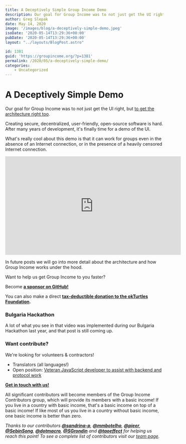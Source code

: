 ```yaml
---
title: A Deceptively Simple Group Income Demo
description: Our goal for Group Income was to not just get the UI right, but to get the architecture right too. Creating secure, decentralized, user-friendly, open-source software is hard...
author: Greg Slepak
date: May 14, 2020
image: '/images/blog/a-deceptively-simple-demo.jpeg'
isoDate: '2020-05-14T13:29:36+00:00'
pubDate: '2020-05-14T13:29:36+00:00'
layout: "../layouts/BlogPost.astro"

id: 1381
guid: 'https://groupincome.org/?p=1381'
permalink: /2020/05/a-deceptively-simple-demo/
categories:
    - Uncategorized
---
```


# A Deceptively Simple Demo

Our goal for Group Income was to not just get the UI right, but [to get the architecture right too](https://www.youtube.com/watch?v=I381R5_joLE&list=PLRcgABNc9s2R3gSfRG7jHzb4giQdxaDB7&index=3).

Creating secure, decentralized, user-friendly, open-source software is hard. After many years of development, it's finally time for a demo of the UI.

What's really cool about this demo is that it can work for groups even in the absence of an Internet connection, or in the presence of a heavily censored Internet connection.

<iframe width="560" height="315" src="https://www.youtube-nocookie.com/embed/KU9NGcrjXlo" frameborder="0" allow="accelerometer; autoplay; encrypted-media; gyroscope; picture-in-picture" allowfullscreen></iframe>

In future posts we will go into more detail about the architecture and how Group Income works under the hood.

Want to help us get Group Income to you faster?

Become **[a sponsor on GitHub!](https://github.com/sponsors/okTurtles)**

You can also make a direct **[tax-deductible donation to the okTurtles Foundation](https://okturtles.org/donate/).**

### Bulgaria Hackathon

A lot of what you see in that video was implemented during our Bulgaria Hackathon last year, and that post is still coming up.

### Want contribute?

We're looking for volunteers & contractors!

- Translators (all languages!)
- Open position: [Veteran JavaScript developer to assist with backend and protocol work](/positions/)

**[Get in touch with us!](https://groupincome.org/community/)**

All significant contributors will become members of the Group Income Contributors group, which will provide its members with a basic income! If you live in a country with basic income, that's a basic income on top of a basic income! If like most of us you live in a country without basic income, one basic income is better than zero.

*Thanks to our contributors **[@sandrina-p](https://github.com/sandrina-p)**, **[@mmbotelho](https://github.com/mmbotelho)**, **[@pieer](https://github.com/pieer)**, **[@SebinSong](https://github.com/SebinSong)**, **[@dotmacro](https://github.com/dotmacro)**, **[@SGrondin](https://github.com/SGrondin)** and **[@taoeffect](https://github.com/taoeffect)** for helping us reach this point! To see a complete list of contributors visit our [team page](https://groupincome.org/team/).*
